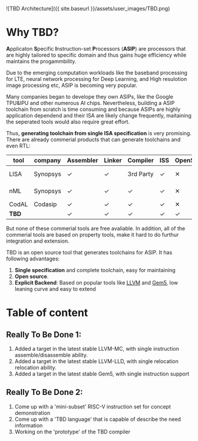 ![TBD Architecture]({{ site.baseurl }}/assets/user_images/TBD.png)

# Why TBD?
**A**pplicaton **S**pecific **I**nstruction-set **P**rocessors (**ASIP**) are processors that are highly tailored 
to specific domain and thus gains huge efficiency while maintains the progammbility. 

Due to the emerging computation workloads like the baseband processing for LTE, neural network processing for Deep Learning,
and High resulotion image processing etc, ASIP is becoming very popular.

Many companies began to develope they own ASIPs, like the Google TPU&amp;IPU and other numerous AI chips. 
Nevertheless, building a ASIP toolchain from scratch is time consuming 
and because ASIPs are highly application dependend and their ISA are likely change frequently, maitaining the 
seperated tools would also require great effort.

Thus, **generating toolchain from single ISA specification** is very promising.
There are already commerial products that can generate toolchains and even RTL: 

|  tool     |   company     | Assembler | Linker | Compiler | ISS      | OpenSource | Reference |   
|-----------|---------------|-----------|--------|----------|----------|------------|-----------|
|  LISA     |   Synopsys    | &#10003;  |&#10003;| 3rd Party| &#10003; | &#10005;   | [Processor Designer](https://www.synopsys.com/designware-ip/processor-solutions/asips-tools.html) |
|  nML      |   Synopsys    | &#10003;  |&#10003;| &#10003;  | &#10003; | &#10005;   | [ASIP Designer](https://www.synopsys.com/dw/ipdir.php?ds=asip-designer) |
|  CodAL    |   Codasip     | &#10003;  |&#10003;| &#10003;  | &#10003; | &#10005;   | [CODIX](https://www.codasip.com/custom-processor/) |
|**TBD**    |               | &#10003;  |&#10003;| &#10003;  | &#10003; | &#10003;   |          |

But none of these commerial tools are free avaliable. In addition, all of the commerial tools are based 
on property tools, make it hard to do furthur integration and extension.

TBD is an open source tool that generates toolchains for ASIP. It has following advantages:
1. **Single specification** and complete toolchain, easy for maintaining
2. **Open source**.
3. **Explicit Backend**: Based on popular tools like [LLVM](http://www.llvm.org) and [Gem5](http://www.gem5.org/Main_Page), low leaning curve and easy to extend

# Table of content

## Really To Be Done 1:
1. Added a target in the latest stable LLVM-MC, with single instruction assemble/disassemble ability.
2. Added a target in the latest stable LLVM-LLD, with single relocation relocation ability.
3. Added a target in the latest stable Gem5, with single instruction support 

## Really To Be Done 2:
1. Come up with a 'mini-subset' RISC-V instruction set for concept demonstration
2. Come up with a 'TBD language' that is capable of describe the need information
3. Working on the 'prototype' of the TBD compiler
